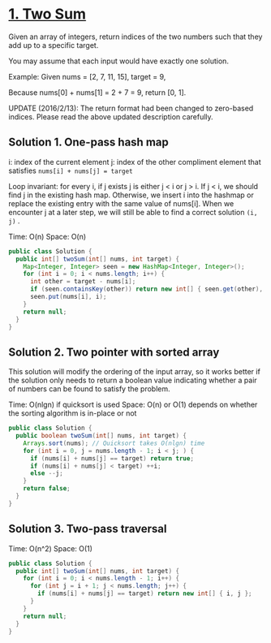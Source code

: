 # [1. Two Sum](https://leetcode.com/problems/two-sum/)

Given an array of integers, return indices of the two numbers such that they add up to a specific target.

You may assume that each input would have exactly one solution.

Example:
Given nums = [2, 7, 11, 15], target = 9,

Because nums[0] + nums[1] = 2 + 7 = 9,
return [0, 1].

UPDATE (2016/2/13):
The return format had been changed to zero-based indices. Please read the above updated description carefully.

## Solution 1. One-pass hash map

i: index of the current element
j: index of the other compliment element that satisfies `nums[i] + nums[j] = target`

Loop invariant: for every i, if j exists j is either j < i or j > i. If j < i, we should find j in the existing hash map. Otherwise, we insert i into the hashmap or replace the existing entry with the same value of nums[i]. When we encounter j at a later step, we will still be able to find a correct solution `(i, j)` .

Time: O(n)
Space: O(n)

```java
public class Solution {
  public int[] twoSum(int[] nums, int target) {
    Map<Integer, Integer> seen = new HashMap<Integer, Integer>();
    for (int i = 0; i < nums.length; i++) {
      int other = target - nums[i];
      if (seen.containsKey(other)) return new int[] { seen.get(other), i };
      seen.put(nums[i], i);
    }
    return null;
  }
}
```

## Solution 2. Two pointer with sorted array

This solution will modify the ordering of the input array, so it works better if the solution only needs to return a boolean value indicating whether a pair of numbers can be found to satisfy the problem.

Time: O(nlgn) if quicksort is used
Space: O(n) or O(1) depends on whether the sorting algorithm is in-place or not

```java
public class Solution {
  public boolean twoSum(int[] nums, int target) {
    Arrays.sort(nums); // Quicksort takes O(nlgn) time
    for (int i = 0, j = nums.length - 1; i < j; ) {
      if (nums[i] + nums[j] == target) return true;
      if (nums[i] + nums[j] < target) ++i;
      else --j;
    }
    return false;
  }
}
```

## Solution 3. Two-pass traversal

Time: O(n^2)
Space: O(1)

```java
public class Solution {
  public int[] twoSum(int[] nums, int target) {
    for (int i = 0; i < nums.length - 1; i++) {
      for (int j = i + 1; j < nums.length; j++) {
        if (nums[i] + nums[j] == target) return new int[] { i, j };
      }
    }
    return null;
  }
}
```
